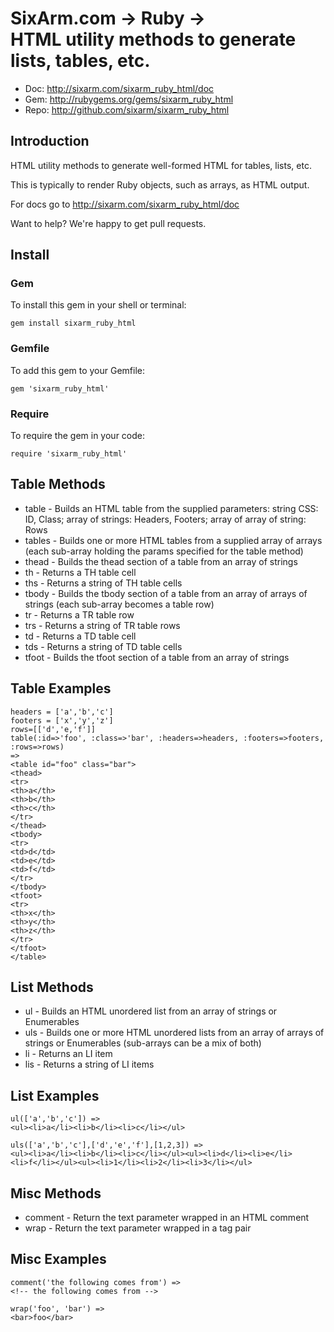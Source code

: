 # SixArm.com → Ruby → <br> HTML utility methods to generate lists, tables, etc.
                   
* Doc: <http://sixarm.com/sixarm_ruby_html/doc>
* Gem: <http://rubygems.org/gems/sixarm_ruby_html>
* Repo: <http://github.com/sixarm/sixarm_ruby_html>
<!--header-shut-->


## Introduction

HTML utility methods to generate well-formed HTML for tables, lists, etc.

This is typically to render Ruby objects, such as arrays, as HTML output.

For docs go to <http://sixarm.com/sixarm_ruby_html/doc>

Want to help? We're happy to get pull requests.


<!--install-open-->

## Install

### Gem

To install this gem in your shell or terminal:

    gem install sixarm_ruby_html

### Gemfile

To add this gem to your Gemfile:

    gem 'sixarm_ruby_html'

### Require

To require the gem in your code:

    require 'sixarm_ruby_html'

<!--install-shut-->


## Table Methods

* table - Builds an HTML table from the supplied parameters: string CSS: ID, Class; array of strings: Headers, Footers; array of array of string: Rows
* tables - Builds one or more HTML tables from a supplied array of arrays (each sub-array holding the params specified for the table method)
* thead - Builds the thead section of a table from an array of strings
* th - Returns a TH table cell
* ths - Returns a string of TH table cells
* tbody - Builds the tbody section of a table from an array of arrays of strings (each sub-array becomes a table row)
* tr - Returns a TR table row
* trs - Returns a string of TR table rows
* td - Returns a TD table cell
* tds - Returns a string of TD table cells
* tfoot - Builds the tfoot section of a table from an array of strings

## Table Examples

    headers = ['a','b','c']
    footers = ['x','y','z']
    rows=[['d','e,'f']]
    table(:id=>'foo', :class=>'bar', :headers=>headers, :footers=>footers, :rows=>rows)
    =>
    <table id="foo" class="bar">
    <thead>
    <tr>
    <th>a</th>
    <th>b</th>
    <th>c</th>
    </tr>
    </thead>
    <tbody>
    <tr>
    <td>d</td>
    <td>e</td>
    <td>f</td>
    </tr>
    </tbody>
    <tfoot>
    <tr>
    <th>x</th>
    <th>y</th>
    <th>z</th>
    </tr>
    </tfoot>
    </table>


## List Methods

* ul - Builds an HTML unordered list from an array of strings or Enumerables
* uls - Builds one or more HTML unordered lists from an array of arrays of strings or Enumerables (sub-arrays can be a mix of both)
* li - Returns an LI item
* lis - Returns a string of LI items


## List Examples

    ul(['a','b','c']) =>
    <ul><li>a</li><li>b</li><li>c</li></ul>

    uls(['a','b','c'],['d','e','f'],[1,2,3]) =>
    <ul><li>a</li><li>b</li><li>c</li></ul><ul><li>d</li><li>e</li><li>f</li></ul><ul><li>1</li><li>2</li><li>3</li></ul>


## Misc Methods

* comment - Return the text parameter wrapped in an HTML comment
* wrap - Return the text parameter wrapped in a tag pair


## Misc Examples

    comment('the following comes from') =>
    <!-- the following comes from -->

    wrap('foo', 'bar') =>
    <bar>foo</bar>
